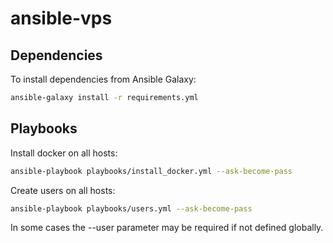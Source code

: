 # ansible-vps

## Dependencies

To install dependencies from Ansible Galaxy:

```sh
ansible-galaxy install -r requirements.yml
```

## Playbooks

Install docker on all hosts:

```sh
ansible-playbook playbooks/install_docker.yml --ask-become-pass
```

Create users on all hosts:

```sh
ansible-playbook playbooks/users.yml --ask-become-pass
```

In some cases the --user parameter may be required if not defined globally.
